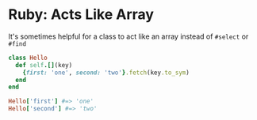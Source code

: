 # Ruby: Acts Like Array

It's sometimes helpful for a class to act like an array instead of `#select` or `#find`

```ruby
class Hello
  def self.[](key)
    {first: 'one', second: 'two'}.fetch(key.to_sym)
  end
end

Hello['first'] #=> 'one'
Hello['second'] #=> 'two'
```
